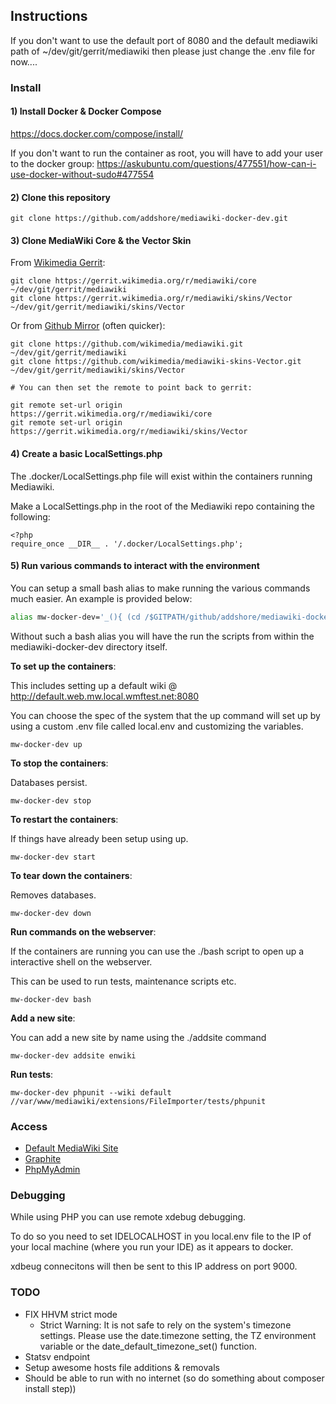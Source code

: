 ## Instructions

If you don't want to use the default port of 8080 and the default mediawiki path of ~/dev/git/gerrit/mediawiki then please just change the .env file for now....

### Install

#### 1) Install Docker & Docker Compose

https://docs.docker.com/compose/install/

If you don't want to run the container as root, you will have to add your user to the docker group:
https://askubuntu.com/questions/477551/how-can-i-use-docker-without-sudo#477554

#### 2) Clone this repository

```
git clone https://github.com/addshore/mediawiki-docker-dev.git
```

#### 3) Clone MediaWiki Core & the Vector Skin

From [Wikimedia Gerrit](https://gerrit.wikimedia.org/r/#/admin/projects/mediawiki/core):

```
git clone https://gerrit.wikimedia.org/r/mediawiki/core ~/dev/git/gerrit/mediawiki
git clone https://gerrit.wikimedia.org/r/mediawiki/skins/Vector ~/dev/git/gerrit/mediawiki/skins/Vector
```

Or from [Github Mirror](https://github.com/wikimedia/mediawiki) (often quicker):

```
git clone https://github.com/wikimedia/mediawiki.git ~/dev/git/gerrit/mediawiki
git clone https://github.com/wikimedia/mediawiki-skins-Vector.git ~/dev/git/gerrit/mediawiki/skins/Vector

# You can then set the remote to point back to gerrit:

git remote set-url origin https://gerrit.wikimedia.org/r/mediawiki/core
git remote set-url origin https://gerrit.wikimedia.org/r/mediawiki/skins/Vector
```

#### 4) Create a basic LocalSettings.php

The .docker/LocalSettings.php file will exist within the containers running Mediawiki.

Make a LocalSettings.php in the root of the Mediawiki repo containing the following:

```
<?php
require_once __DIR__ . '/.docker/LocalSettings.php';
```

#### 5) Run various commands to interact with the environment

You can setup a small bash alias to make running the various commands much easier.
An example is provided below:

```bash
alias mw-docker-dev='_(){ (cd /$GITPATH/github/addshore/mediawiki-docker-dev; ./$@) ;}; _'
```

Without such a bash alias you will have the run the scripts from within the mediawiki-docker-dev directory itself.

**To set up the containers**:

This includes setting up a default wiki @ http://default.web.mw.local.wmftest.net:8080

You can choose the spec of the system that the up command will set up by using a custom .env file called local.env and customizing the variables.

```
mw-docker-dev up
```

**To stop the containers**:

Databases persist.

```
mw-docker-dev stop
```

**To restart the containers**:

If things have already been setup using up.

```
mw-docker-dev start
```

**To tear down the containers**:

Removes databases.

```
mw-docker-dev down
```

**Run commands on the webserver**:

If the containers are running you can use the ./bash script to open up a interactive shell on the webserver.

This can be used to run tests, maintenance scripts etc.

```
mw-docker-dev bash
```

**Add a new site**:

You can add a new site by name using the ./addsite command

```
mw-docker-dev addsite enwiki
```

**Run tests**:

```
mw-docker-dev phpunit --wiki default //var/www/mediawiki/extensions/FileImporter/tests/phpunit
```

### Access

 - [Default MediaWiki Site](http://default.web.mw.local.wmftest.net:8080)
 - [Graphite](http://graphite.mw.local.wmftest.net:8080)
 - [PhpMyAdmin](http://phpmyadmin.mw.local.wmftest.net:8080)

### Debugging

While using PHP you can use remote xdebug debugging.

To do so you need to set IDELOCALHOST in you local.env file to the IP of your local machine (where you run your IDE) as it appears to docker.

xdbeug connecitons will then be sent to this IP address on port 9000.

### TODO

 - FIX HHVM strict mode
   - Strict Warning: It is not safe to rely on the system's timezone settings. Please use the date.timezone setting, the TZ environment variable or the date_default_timezone_set() function.
 - Statsv endpoint
 - Setup awesome hosts file additions & removals
 - Should be able to run with no internet (so do something about composer install step))
